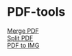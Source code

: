 # PDF-tools
[Merge PDF](tools/merge_pdfs.py)  
[Split PDF](tools/split_pdf.py)  
[PDF to IMG](tools/pdf2img.py)
